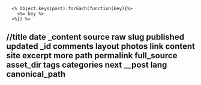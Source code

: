 ```
  <% Object.keys(post).forEach(function(key){%>
    <%= key %>
  <%}) %>
```
##    //title date _content source raw slug published updated _id comments layout photos link content site excerpt more path permalink full_source asset_dir tags categories next __post lang canonical_path